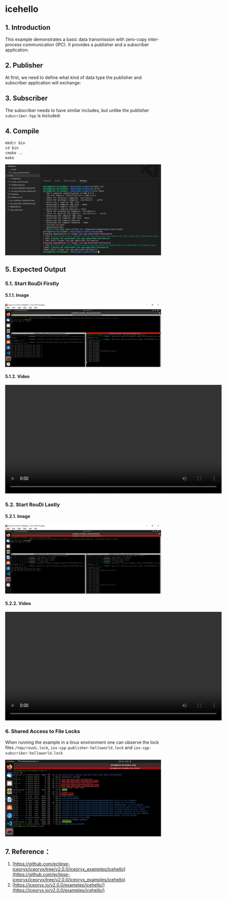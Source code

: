 # icehello

## 1. Introduction

This example demonstrates a basic data transmission with zero-copy inter-process communication (IPC). It provides a publisher and a subscriber application.

## 2. Publisher

At first, we need to define what kind of data type the publisher and subscriber application will exchange:

## 3. Subscriber

The subscriber needs to have similar includes, but unlike the publisher `subscriber.hpp` is included:

## 4. Compile

```
mkdir bin
cd bin
cmake ..
make
```

![](images/2022-07-07_133736.png)

## 5. Expected Output

### 5.1. Start RouDi Firstly

#### 5.1.1. Image

![](images/2022-07-10_131154.png)

#### 5.1.2. Video

<video width="700" controls>
	<source src="/en/latest/_static/icehello01.mp4" />
</video>


### 5.2. Start RouDi Lastly

#### 5.2.1. Image

![](images/2022-07-10_131525.png)

#### 5.2.2. Video

<video width="700" controls>
	<source src="/en/latest/_static/icehello02.mp4" />
</video>


### 6. Shared Access to File Locks

When running the example in a linux environment one can observe the lock files `/tmp/roudi.lock`, `iox-cpp-publisher-helloworld.lock` and `iox-cpp-subscriber-helloworld.lock`

![](images/2022-07-10_133815.png)



## 7. Reference：

1. [https://github.com/eclipse-iceoryx/iceoryx/tree/v2.0.0/iceoryx_examples/icehello](https://github.com/eclipse-iceoryx/iceoryx/tree/v2.0.0/iceoryx_examples/icehello)
2. [https://iceoryx.io/v2.0.0/examples/icehello/](https://iceoryx.io/v2.0.0/examples/icehello/)
